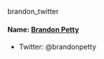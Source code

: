 brandon_twitter
#### Name: [Brandon Petty](https://github.com/brandonpetty)
- Twitter: @brandonpetty
